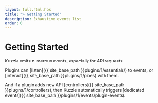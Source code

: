 ```yaml
---
layout: full.html.hbs
title: "> Getting Started"
description: Exhaustive events list
order: 0
---
```


# Getting Started

Kuzzle emits numerous events, especially for API requests.

Plugins can [listen]({{ site_base_path }}plugins/1/essentials/) to events, or [interact]({{ site_base_path }}plugins/1/pipes) with them.

And if a plugin adds new API [controllers]({{ site_base_path }}plugins/1/controllers), then Kuzzle automatically triggers [dedicated events]({{ site_base_path }}plugins/1/events/plugin-events).
